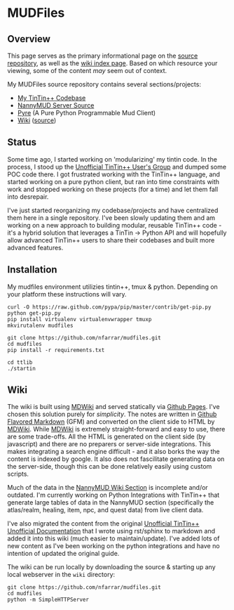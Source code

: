 MUDFiles
========


Overview
--------
This page serves as the primary informational page on the [source repository](https://github.com/nfarrar/mudfiles), as well as the [wiki index page](http://mudfiles.crunk.io).  Based on which resource your viewing, some of the content *may* seem out of context.

My MUDFiles source repository contains several sections/projects:

- [My TinTin++ Codebase](https://github.com/nfarrar/mudfiles/tree/master/ttlib)
- [NannyMUD Server Source](https://github.com/nfarrar/mudfiles/tree/master/nannymud)
- [Pyre](https://github.com/nfarrar/mudfiles/tree/master/pyre) (A Pure Python Programmable Mud Client)
- [Wiki](http://crunk.io/mudfiles) ([source](https://github.com/nfarrar/mudfiles/tree/master/wiki))


Status
------
Some time ago, I started working on 'modularizing' my tintin code. In the process, I stood up the [Unofficial TinTin++ User's Group](https://github.com/tintinplusplus) and dumped some POC code there. I got frustrated working with the TinTin++ language, and started working on a pure python client, but ran into time constraints with work and stopped working on these projects (for a time) and let them fall into desrepair.

I've just started reorganizing my codebase/projects and have centralized them here in a single repository. I've been slowly updating them and am working on a new approach to building modular, reusable TinTin++ code - it's a hybrid solution that leverages a TinTin -> Python API and will hopefully allow advanced TinTin++ users to share their codebases and built more advanced features.


Installation
------------
My mudfiles environment utilizies tintin++, tmux & python. Depending on your platform these instructions will vary.

    curl -O https://raw.github.com/pypa/pip/master/contrib/get-pip.py
    python get-pip.py
    pip install virtualenv virtualenvwrapper tmuxp
    mkvirutalenv mudfiles

    git clone https://github.com/nfarrar/mudfiles.git
    cd mudfiles
    pip install -r requirements.txt

    cd ttlib
    ./startin

Wiki
----
The wiki is built using [MDWiki][] and served statically via [Github Pages][]. I've chosen this solution purely for *simplicity*. The notes are written in [Github Flavored Markdown][] (GFM) and converted on the client side to HTML by [MDWiki][]. While [MDWiki][] is extremely straight-forward and easy to use, there are some trade-offs. All the HTML is generated on the client side (by javascript) and there are no preparers or server-side integrations. This makes integrating a search engine difficult - and it also borks the way the content is indexed by google. It also does not fascilitate generating data on the server-side, though this can be done relatively easily using custom scripts.

Much of the data in the [NannyMUD Wiki Section](http:/crunk.io/mudfiles/#!/nannymud/index.md) is incomplete and/or outdated. I'm currently working on Python Integrations with TinTin++ that generate large tables of data in the NannyMUD section (specifically the atlas/realm, healing, item, npc, and quest data) from live client data.

I've also migrated the content from the original [Unofficial TinTin++ Unofficial Documentation](http://tintinplusplus-unoffical-documentation.readthedocs.org/) that I wrote using rst/sphinx to markdown and added it into this wiki (much easier to maintain/update). I've added lots of new content as I've been working on the python integrations and have no intention of updated the original guide.

The wiki can be run locally by downloading the source & starting up any local webserver in the `wiki` directory:

    git clone https://github.com/nfarrar/mudfiles.git
    cd mudfiles
    python -m SimpleHTTPServer


<!-- References -->
[MDWiki]:                   http://mdwiki.info
[Github Pages]:             https://pages.github.com/
[Github Flavored Markdown]: https://help.github.com/articles/github-flavored-markdown/

